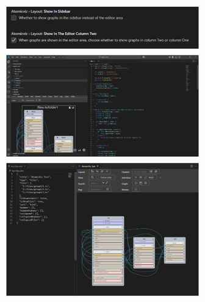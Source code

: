 
![Small Image](./layout_settings.png)

![Small Image](./layout_sidebar.png)

![Small Image](./layout_editor_column_two.png)